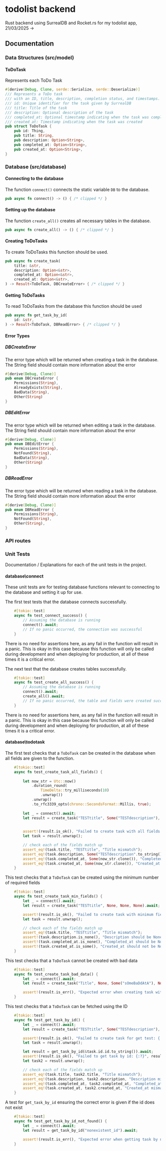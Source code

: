 # todolist backend

 Rust backend using SurrealDB and Rocket.rs for my todolist app, 21/03/2025 ->

## Documentation

### Data Structures (src/model)

#### ToDoTask

Represents each ToDo Task

```rust
#[derive(Debug, Clone, serde::Serialize, serde::Deserialize)]
/// Represents a ToDo task
/// with an ID, title, description, completion status, and timestamps.
/// id: Unique identifier for the task given by SurrealDB
/// title: Title of the task
/// description: Optional description of the task
/// completed_at: Optional timestamp indicating when the task was completed, if is None then the task is assumed to be uncompleted
/// created_at: Timestamp indicating when the task was created
pub struct ToDoTask {
    pub id: Thing,
    pub title: String,
    pub description: Option<String>,
    pub completed_at: Option<String>,
    pub created_at: Option<String>,
}
```

### Database (src/database)

#### Connecting to the database

The function `connect()` connects the static variable `DB` to the database.

```rust
pub async fn connect() -> () { /* clipped */ }
```

#### Setting up the database

The function `create_all()` creates all necessary tables in the database.

```rust
pub async fn create_all() -> () { /* clipped */ }
```

#### Creating ToDoTasks

To create ToDoTasks this function should be used.

```rust
pub async fn create_task(
    title: &str,
    description: Option<&str>,
    completed_at: Option<&str>,
    created_at: Option<&str>,
) -> Result<ToDoTask, DBCreateError> { /* clipped */ }
```

#### Getting ToDoTasks

To read ToDoTasks from the database this function should be used

```rust
pub async fn get_task_by_id(
    id: &str,
) -> Result<ToDoTask, DBReadError> { /* clipped */ } 
```

#### Error Types

##### DBCreateError

The error type which will be returned when creating a task in the database.
The String field should contain more information about the error

```rust
#[derive(Debug, Clone)]
pub enum DBCreateError {
    Permissions(String),
    AlreadyExists(String),
    BadData(String),
    Other(String)
}

```

##### DBEditError

The error type which will be returned when editing a task in the database.
The String field should contain more information about the error

```rust
#[derive(Debug, Clone)]
pub enum DBEditError {
    Permissions(String),
    NotFound(String),
    BadData(String),
    Other(String)
}
```

##### DBReadError

The error type which will be returned when reading a task in the database.
The String field should contain more information about the error

```rust
#[derive(Debug, Clone)]
pub enum DBReadError {
    Permissions(String),
    NotFound(String),
    Other(String),
}

```

### API routes

### Unit Tests

Documentation / Explanations for each of the unit tests in the project.

#### database\connect

These unit tests are for testing database functions relevant to connecting to the database and setting it up for use.

The first test tests that the database connects successfully.

```rust
    #[tokio::test]
    async fn test_connect_success() {
        // Assuming the database is running
        connect().await;
        // If no panic occurred, the connection was successful
    }
```

There is no need for assertions here, as any fail in the function will result in a panic. This is okay in this case because this function will only be called during development and when deploying for production, at all of these times it is a critical error.

The next test that the database creates tables successfully.

```rust
    #[tokio::test]
    async fn test_create_all_success() {
        // Assuming the database is running
        connect().await;
        create_all().await;
        // If no panic occurred, the table and fields were created successfully
    }
```

There is no need for assertions here, as any fail in the function will result in a panic. This is okay in this case because this function will only be called during development and when deploying for production, at all of these times it is a critical error.

#### database\todotask

The first test checks that a `ToDoTask` can be created in the database when all fields are given to the function.

```rust
    #[tokio::test]
    async fn test_create_task_all_fields() {
        
        let now_str = Utc::now()
            .duration_round(
                TimeDelta::try_milliseconds(10)
                .unwrap())
            .unwrap()
            .to_rfc3339_opts(chrono::SecondsFormat::Millis, true);
        
        let _ = connect().await;
        let result = create_task("TESTtitle", Some("TESTdescription"), Some(&now_str), Some(&now_str)).await;
        

        assert!(result.is_ok(), "Failed to create task with all fields: {:?}", result.err());
        let task = result.unwrap();

        // check each of the fields match up
        assert_eq!(task.title, "TESTtitle", "Title mismatch");
        assert_eq!(task.description, Some("TESTdescription".to_string()), "Description mismatch");
        assert_eq!(task.completed_at, Some(now_str.clone()), "Completed_at mismatch");
        assert_eq!(task.created_at, Some(now_str.clone()), "Created_at mismatch");
    }
```

This test checks that a `ToDoTask` can be created using the minimum number of required fields

```rust
    #[tokio::test]
    async fn test_create_task_min_fields() {
        let _ = connect().await;
        let result = create_task("TESTtitle", None, None, None).await;

        assert!(result.is_ok(), "Failed to create task with minimum fields: {:?}", result.err());
        let task = result.unwrap();

        // check each of the fields match up
        assert_eq!(task.title, "TESTtitle", "Title mismatch");
        assert!(task.description.is_none(), "Description should be None");
        assert!(task.completed_at.is_none(), "Completed_at should be None");
        assert!(task.created_at.is_some(), "Created_at should not be None");
    }
```

This test checks that a `ToDoTask` cannot be created with bad data

```rust
    #[tokio::test]
    async fn test_create_task_bad_data() {
        let _ = connect().await;
        let result = create_task("Title", None, Some("sOmeBaDdAtA"), None).await;

        assert!(result.is_err(), "Expected error when creating task with bad data: {:?}", result.err());
    }
```


This test checks that a `ToDoTask` can be fetched using the ID

```rust
    #[tokio::test]
    async fn test_get_task_by_id() {
        let _ = connect().await;
        let result = create_task("TESTtitle", Some("TESTdescription"), None, None).await;

        assert!(result.is_ok(), "Failed to create task for get test: {:?}", result.err());
        let task = result.unwrap();

        let result = get_task_by_id(&task.id.id.to_string()).await;
        assert!(result.is_ok(), "Failed to get task by id: {:?}", result.err());
        let task2 = result.unwrap();

        // check each of the fields match up
        assert_eq!(task.title, task2.title, "Title mismatch");
        assert_eq!(task.description, task2.description, "Description mismatch");
        assert_eq!(task.completed_at, task2.completed_at, "Completed_at mismatch");
        assert_eq!(task.created_at, task2.created_at, "Created_at mismatch");
    }
```

A test for `get_task_by_id` ensuring the correct error is given if the id does not exist

```rust
    #[tokio::test]
    async fn test_get_task_by_id_not_found() {
        let _ = connect().await;
        let result = get_task_by_id("nonexistent_id").await;

        assert!(result.is_err(), "Expected error when getting task by nonexistent id: {:?}", result.err());
    }
```
